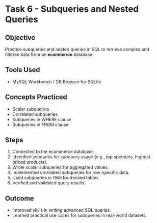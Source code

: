 # Task 6 - Subqueries and Nested Queries

## Objective
Practice subqueries and nested queries in SQL to retrieve complex and filtered data from an **ecommerce** database.

## Tools Used
- MySQL Workbench / DB Browser for SQLite

## Concepts Practiced
- Scalar subqueries
- Correlated subqueries
- Subqueries in WHERE clause
- Subqueries in FROM clause

## Steps
1. Connected to the ecommerce database.
2. Identified scenarios for subquery usage (e.g., top spenders, highest-priced products).
3. Wrote scalar subqueries for aggregated values.
4. Implemented correlated subqueries for row-specific data.
5. Used subqueries in `FROM` for derived tables.
6. Verified and validated query results.

## Outcome
- Improved skills in writing advanced SQL queries.
- Learned practical use cases for subqueries in real-world datasets.

